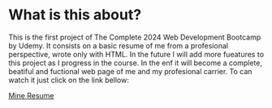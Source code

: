 # What is this about?

<p>
This is the first project of The Complete 2024 Web Development Bootcamp by Udemy. It consists on a basic resume of me from a profesional perspective, wrote only with HTML. In the future I will add more fueatures to this project as I progress in the course. In the enf it will become a complete, beatiful and fuctional web page of me and my profesional carrier. To can watch it just click on the link bellow:<br>

<a href="" target= "_blank">Mine Resume</a>
</p>